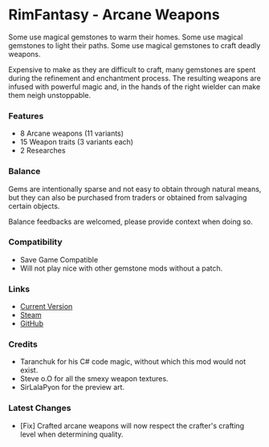 # RimFantasy - Arcane Weapons

Some use magical gemstones to warm their homes.
Some use magical gemstones to light their paths.
Some use magical gemstones to craft deadly weapons.

Expensive to make as they are difficult to craft, many gemstones are spent during the refinement and enchantment process. The resulting weapons are infused with powerful magic and, in the hands of the right wielder can make them neigh unstoppable.

### Features

- 8 Arcane weapons (11 variants)
- 15 Weapon traits (3 variants each)
- 2 Researches

### Balance

Gems are intentionally sparse and not easy to obtain through natural means, but they can also be purchased from traders or obtained from salvaging certain objects.

Balance feedbacks are welcomed, please provide context when doing so.

### Compatibility

- Save Game Compatible
- Will not play nice with other gemstone mods without a patch.

### Links

- [Current Version](https://github.com/Sierra0001/RimFantasy---Arcane-Weapons/releases/tag/v1.0.1)
- [Steam](https://steamcommunity.com/sharedfiles/filedetails/?id=2651522590)
- [GitHub](https://github.com/Sierra0001/RimFantasy---Arcane-Weapons)

### Credits

- Taranchuk for his C# code magic, without which this mod would not exist.
- Steve o.O for all the smexy weapon textures.
- SirLalaPyon for the preview art.

### Latest Changes

- [Fix] Crafted arcane weapons will now respect the crafter's crafting level when determining quality.